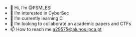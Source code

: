 - 👋 Hi, I’m @PSMLESI
- 👀 I’m interested in CyberSec
- 🌱 I’m currently learning C
- 💞️ I’m looking to collaborate on academic papers and CTFs
- 📫 How to reach me a29575@alunos.ipca.pt

<!---
PSMLESI/PSMLESI is a ✨ special ✨ repository because its `README.md` (this file) appears on your GitHub profile.
You can click the Preview link to take a look at your changes.
--->
